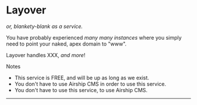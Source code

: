 # Layover
_or, blankety-blank as a service._

You have probably experienced _many many instances_ where you simply need to point your naked, apex domain to "www".

Layover handles XXX, _and more_!

Notes
- This service is FREE, and will be up as long as we exist.
- You don't have to use Airship CMS in order to use this service.
- You don't have to use this service, to use Airship CMS.

---
